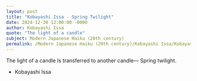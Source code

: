 ```yaml
---
layout: post
title: "Kobayashi Issa - Spring Twilight"
date: 2024-12-30 12:00:00 -0000
author: Kobayashi Issa
quote: "The light of a candle"
subject: Modern Japanese Haiku (20th century)
permalink: /Modern Japanese Haiku (20th century)/Kobayashi Issa/Kobayashi Issa - Spring Twilight
---
```


The light of a candle
Is transferred to another candle—
Spring twilight.

- Kobayashi Issa
